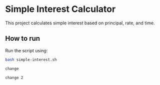 # Simple Interest Calculator

This project calculates simple interest based on principal, rate, and time.

## How to run
Run the script using:
```bash
bash simple-interest.sh

change

change 2
